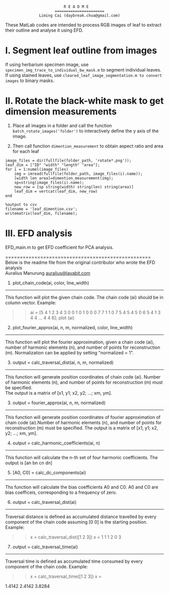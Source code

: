                               R E A D M E
                          ======================
                   Liming Cai (daybreak.chua@gmail.com)

These MatLab codes are intended to process RGB images of leaf to extract their outline and analyse it using EFD.

# I. Segment leaf outline from images

If using herbarium specimen image, use `specimen_img_trace_to_individual_bw_mask.m` to segment individual leaves.
If using stained leaves, use `cleared_leaf_image_segmentation.m to convert images` to binary masks.

# II. Rotate the black-white mask to get dimension measurements

1. Place all images in a folder and call the function `batch_rotate_images('folder')` to interactively define the y axis of the image.

2. Then call function `dimention_measurement` to obtain aspect ratio and area for each leaf
```
image_files = dir(fullfile(folder_path, 'rotate*.png'));
leaf_dim = ["ID" "width" "length" "area"];
for i = 1:numel(image_files)
    img = imread(fullfile(folder_path, image_files(i).name));
	[width len area]=dimention_measurement(img);
	sp=string(image_files(i).name);
	new_row = [sp string(width) string(len) string(area)]
	leaf_dim = vertcat(leaf_dim, new_row)
end

%output to csv
filename = 'leaf_dimention.csv';
writematrix(leaf_dim, filename);
```
# III. EFD analysis
EFD_main.m to get EFD coefficient for PCA analysis.                            
                            
                            
==================================================
Below is the readme file from the original contributor who wrote the EFD analysis                            
                            Auralius Manurung
                           auralius@lavabit.com

1) plot_chain_code(ai, color, line_width)
-----------------------------------------
This function will plot the given chain code. The chain code (ai) should be in 
column vector.
Example:
>> ai = [5 4 1 2 3 4 3 0 0 1 0 1 0 0 0 7 7 1 1 0 7 5 4 5 4 5 0 6 5 4 1 3 4 4 ...
         4 4 6];
>> plot (ai)


2) plot_fourier_approx(ai, n, m, normalized, color, line_width)
---------------------------------------------------------------
This function will plot the fourier approximation, given a chain code (ai), 
number of harmonic elements (n), and number of points for reconstruction (m). 
Normalization can be applied by setting "normalized = 1".


3) output = calc_traversal_dist(ai, n, m, normalized)
------------------------------------------------
This function will generate position coordinates of chain code (ai). Number of 
harmonic elements (n), and number of points for reconstruction (m) must be 
specified.  
The output is a matrix of [x1, y1; x2, y2; ...; xm, ym].


3) output = fourier_approx(ai, n, m, normalized)
------------------------------------------------
This function will generate position coordinates of fourier approximation of 
chain code (ai).Number of harmonic elements (n), and number of points for 
reconstruction (m) must be specified.
The output is a matrix of [x1, y1; x2, y2; ...; xm, ym].


4) output = calc_harmonic_coefficients(ai, n)
---------------------------------------------
This function will calculate the n-th set of four harmonic coefficients.
The output is [an bn cn dn]


5) [A0, C0] = calc_dc_components(ai)
------------------------------------
Ths function will calculate the bias coefficients A0 and C0.
A0 and C0 are bias coefficeis, corresponding to a frequency of zero.


6) output = calc_traversal_dist(ai)
-----------------------------------
Traversal distance is defined as accumulated distance travelled by every 
component of the chain code assuming [0 0] is the starting position.
Example:
>> x = calc_traversal_dist([1 2 3])
x = 
    1  1
    1  2
    0  3


7) output = calc_traversal_time(ai)
-----------------------------------
Traversal time is defined as accumulated time consumed by every 
component of the chain code.
Example:
>> x = calc_traversal_time([1 2 3])
x =

   1.4142
   2.4142
   3.8284

